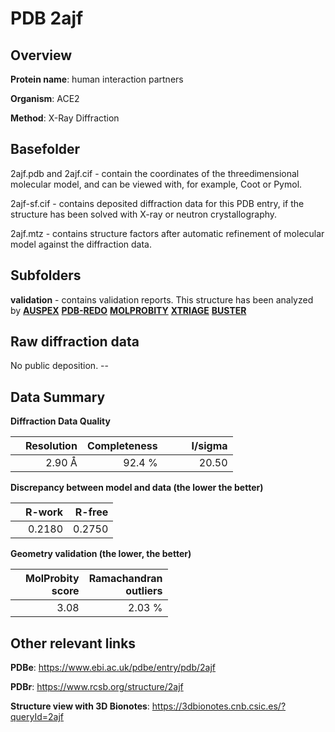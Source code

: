 # PDB 2ajf

## Overview

**Protein name**: human interaction partners

**Organism**: ACE2

**Method**: X-Ray Diffraction

## Basefolder

2ajf.pdb and 2ajf.cif - contain the coordinates of the threedimensional molecular model, and can be viewed with, for example, Coot or Pymol.

2ajf-sf.cif - contains deposited diffraction data for this PDB entry, if the structure has been solved with X-ray or neutron crystallography.

2ajf.mtz - contains structure factors after automatic refinement of molecular model against the diffraction data.

## Subfolders





**validation** - contains validation reports. This structure has been analyzed by [**AUSPEX**](https://github.com/thorn-lab/coronavirus_structural_task_force/tree/master/pdb/human_interaction_partners/ACE2/2ajf/validation/auspex) [**PDB-REDO**](https://github.com/thorn-lab/coronavirus_structural_task_force/tree/master/pdb/human_interaction_partners/ACE2/2ajf/validation/pdb-redo) [**MOLPROBITY**](https://github.com/thorn-lab/coronavirus_structural_task_force/tree/master/pdb/human_interaction_partners/ACE2/2ajf/validation/molprobity) [**XTRIAGE**](https://github.com/thorn-lab/coronavirus_structural_task_force/blob/master/pdb/human_interaction_partners/ACE2/2ajf/validation/Xtriage_output.log) [**BUSTER**](https://www.globalphasing.com/buster/wiki/index.cgi?Covid19Pdb2AJF)

## Raw diffraction data

No public deposition. --<br> 

## Data Summary
**Diffraction Data Quality**

|   | Resolution | Completeness| I/sigma |
|---|-------------:|----------------:|--------------:|
|   |2.90 Å|92.4  %|<img width=50/>20.50|

**Discrepancy between model and data (the lower the better)**

|   | **R-work**| **R-free**   
|---|-------------:|----------------:|           
||  0.2180|  0.2750|

**Geometry validation (the lower, the better)**

|   |**MolProbity<br>score**| **Ramachandran<br>outliers** 
|---|-------------:|----------------:|
||  3.08|  2.03 %|

 

 



## Other relevant links 
**PDBe**:  https://www.ebi.ac.uk/pdbe/entry/pdb/2ajf
 
**PDBr**: https://www.rcsb.org/structure/2ajf 

**Structure view with 3D Bionotes**: https://3dbionotes.cnb.csic.es/?queryId=2ajf

